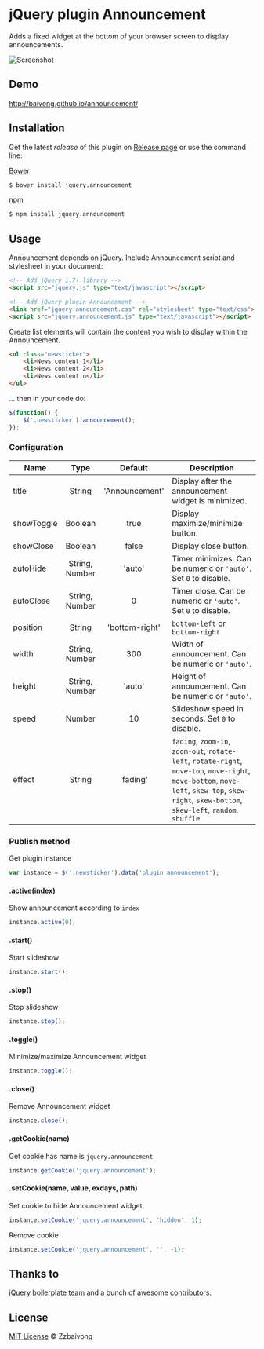 # jQuery plugin Announcement

Adds a fixed widget at the bottom of your browser screen to display announcements.

![Screenshot](http://baivong.github.io/announcement/screenshot.png)

## Demo

http://baivong.github.io/announcement/

## Installation

Get the latest *release* of this plugin on [Release page](https://github.com/baivong/announcement/releases) or use the command line:

[Bower](http://bower.io/)

```bash
$ bower install jquery.announcement
```

[npm](http://www.npmjs.com/)

```bash
$ npm install jquery.announcement
```

## Usage

Announcement depends on jQuery. Include Announcement script and stylesheet in your document:

```html
<!-- Add jQuery 1.7+ library -->
<script src="jquery.js" type="text/javascript"></script>

<!-- Add jQuery plugin Announcement -->
<link href="jquery.announcement.css" rel="stylesheet" type="text/css">
<script src="jquery.announcement.js" type="text/javascript"></script>
```

Create list elements will contain the content you wish to display within the Announcement.

```html
<ul class="newsticker">
    <li>News content 1</li>
    <li>News content 2</li>
    <li>News content n</li>
</ul>
```

... then in your code do:

```javascript
$(function() {
    $('.newsticker').announcement();
});
```

### Configuration

| Name       |      Type      |    Default     | Description                                                      |
|------------|:--------------:|:--------------:|------------------------------------------------------------------|
| title      |     String     | 'Announcement' | Display after the announcement widget is minimized.              |
| showToggle |    Boolean     |      true      | Display maximize/minimize button.                                |
| showClose  |    Boolean     |     false      | Display close button.                                            |
| autoHide   | String, Number |     'auto'     | Timer minimizes. Can be numeric or `'auto'`. Set `0` to disable. |
| autoClose  | String, Number |       0        | Timer close. Can be numeric or `'auto'`. Set `0` to disable.     |
| position   |     String     | 'bottom-right' | `bottom-left` or `bottom-right`                                  |
| width      | String, Number |      300       | Width of announcement. Can be numeric or `'auto'`.               |
| height     | String, Number |     'auto'     | Height of announcement. Can be numeric or `'auto'`.              |
| speed      |     Number     |       10       | Slideshow speed in seconds. Set `0` to disable.                  |
| effect     |     String     |    'fading'    | `fading`, `zoom-in`, `zoom-out`, `rotate-left`, `rotate-right`, `move-top`, `move-right`, `move-bottom`, `move-left`, `skew-top`, `skew-right`, `skew-bottom`, `skew-left`, `random`, `shuffle` |

### Publish method

Get plugin instance
```javascript
var instance = $('.newsticker').data('plugin_announcement');
```

#### .active(index)

Show announcement according to `index`
```javascript
instance.active(0);
```

#### .start()

Start slideshow
```javascript
instance.start();
```

#### .stop()

Stop slideshow
```javascript
instance.stop();
```

#### .toggle()

Minimize/maximize Announcement widget
```javascript
instance.toggle();
```

#### .close()

Remove Announcement widget
```javascript
instance.close();
```

#### .getCookie(name)

Get cookie has name is `jquery.announcement`
```javascript
instance.getCookie('jquery.announcement');
```

#### .setCookie(name, value, exdays, path)

Set cookie to hide Announcement widget
```javascript
instance.setCookie('jquery.announcement', 'hidden', 1);
```

Remove cookie
```javascript
instance.setCookie('jquery.announcement', '', -1);
```

## Thanks to

[jQuery boilerplate team](http://jqueryboilerplate.com) and a bunch of awesome [contributors](https://github.com/jquery-boilerplate/boilerplate/graphs/contributors).

## License

[MIT License](https://opensource.org/licenses/MIT) © Zzbaivong
